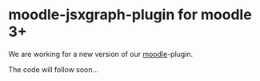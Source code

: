 # moodle-jsxgraph-plugin for moodle 3+

We are working for a new version of our [moodle](//moodle.org)-plugin.

The code will follow soon...